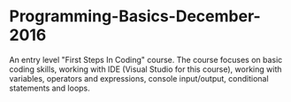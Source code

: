 # Programming-Basics-December-2016

An entry level "First Steps In Coding" course. The course focuses on basic coding skills, working with IDE (Visual Studio for this course), working with variables, operators and expressions, console input/output, conditional statements and loops.
